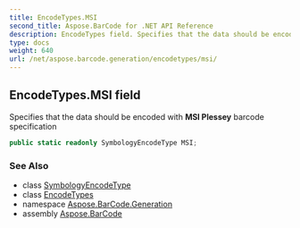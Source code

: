```yaml
---
title: EncodeTypes.MSI
second_title: Aspose.BarCode for .NET API Reference
description: EncodeTypes field. Specifies that the data should be encoded with MSI Plessey barcode specification
type: docs
weight: 640
url: /net/aspose.barcode.generation/encodetypes/msi/
---
```

## EncodeTypes.MSI field

Specifies that the data should be encoded with **MSI Plessey** barcode specification

```csharp
public static readonly SymbologyEncodeType MSI;
```

### See Also

* class [SymbologyEncodeType](../../symbologyencodetype/)
* class [EncodeTypes](../)
* namespace [Aspose.BarCode.Generation](../../../aspose.barcode.generation/)
* assembly [Aspose.BarCode](../../../)


